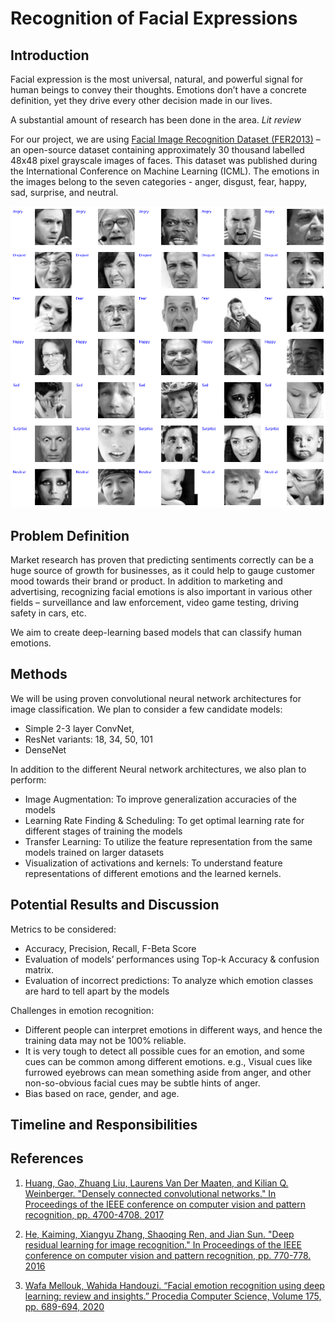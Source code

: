 # Recognition of Facial Expressions 

## Introduction 

Facial expression is the most universal, natural, and powerful signal for human beings to convey their thoughts. Emotions don’t have a concrete definition, yet they drive every other decision made in our lives. 

A substantial amount of research has been done in the area. *Lit review* 

For our project, we are using [Facial Image Recognition Dataset (FER2013)](https://www.kaggle.com/c/challenges-in-representation-learning-facial-expression-recognition-challenge/data) – an open-source dataset containing approximately 30 thousand labelled 48x48 pixel grayscale images of faces. This dataset was published during the International Conference on Machine Learning (ICML). The emotions in the images belong to the seven categories - anger, disgust, fear, happy, sad, surprise, and neutral.

![Data Example](dataset_example.png)
 
## Problem Definition 

Market research has proven that predicting sentiments correctly can be a huge source of growth for businesses, as it could help to gauge customer mood towards their brand or product. In addition to marketing and advertising, recognizing facial emotions is also important in various other fields – surveillance and law enforcement, video game testing, driving safety in cars, etc.  

We aim to create deep-learning based models that can classify human emotions.  

## Methods 

We will be using proven convolutional neural network architectures for image classification. We plan to consider a few candidate models: 
* Simple 2-3 layer ConvNet,  
* ResNet variants: 18, 34, 50, 101 
* DenseNet 

In addition to the different Neural network architectures, we also plan to perform:
* Image Augmentation: To improve generalization accuracies of the models  
* Learning Rate Finding & Scheduling: To get optimal learning rate for different stages of training the models 
* Transfer Learning: To utilize the feature representation from the same models trained on larger datasets 
* Visualization of activations and kernels: To understand feature representations of different emotions and the learned kernels. 

## Potential Results and Discussion 

Metrics to be considered:
* Accuracy, Precision, Recall, F-Beta Score
* Evaluation of models’ performances using Top-k Accuracy & confusion matrix.  
* Evaluation of incorrect predictions: To analyze which emotion classes are hard to tell apart by the models 

Challenges in emotion recognition:
* Different people can interpret emotions in different ways, and hence the training data may not be 100% reliable. 
* It is very tough to detect all possible cues for an emotion, and some cues can be common among different emotions. e.g., Visual cues like furrowed eyebrows can mean something aside from anger, and other non-so-obvious facial cues may be subtle hints of anger. 
* Bias based on race, gender, and age. 

## Timeline and Responsibilities

## References

1) [Huang, Gao, Zhuang Liu, Laurens Van Der Maaten, and Kilian Q. Weinberger. "Densely connected convolutional networks." In Proceedings of the IEEE conference on computer vision and pattern recognition, pp. 4700-4708. 2017](https://arxiv.org/abs/1608.06993)

2) [He, Kaiming, Xiangyu Zhang, Shaoqing Ren, and Jian Sun. "Deep residual learning for image recognition." In Proceedings of the IEEE conference on computer vision and pattern recognition, pp. 770-778. 2016](https://ieeexplore.ieee.org/document/7780459)

3) [Wafa Mellouk, Wahida Handouzi. “Facial emotion recognition using deep learning: review and insights.” Procedia Computer Science, Volume 175, pp. 689-694, 2020](https://www.sciencedirect.com/science/article/pii/S1877050920318019)
